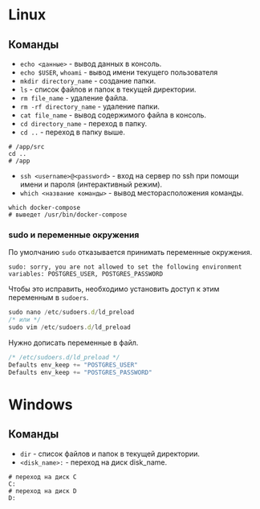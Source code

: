 # Linux

## Команды
* `echo <данные>` - вывод данных в консоль.
* `echo $USER`, `whoami` - вывод имени текущего пользователя
* `mkdir directory_name` - создание папки.
* `ls` - список файлов и папок в текущей директории.
* `rm file_name` - удаление файла.
* `rm -rf directory_name` - удаление папки.
* `cat file_name` - вывод содержимого файла в консоль.
* `cd directory_name` - переход в папку.
* `cd ..` - переход в папку выше.
```shell
# /app/src
cd ..
# /app
```
* `ssh <username>@<password>` - вход на сервер по ssh при помощи имени и пароля (интерактивный режим).
* `which <название команды>` - вывод месторасположения команды.
```shell
which docker-compose
# выведет /usr/bin/docker-compose
```

### sudo и переменные окружения

По умолчанию `sudo` отказывается принимать переменные окружения.
```
sudo: sorry, you are not allowed to set the following environment variables: POSTGRES_USER, POSTGRES_PASSWORD
```
Чтобы это исправить, необходимо установить доступ к этим переменным в `sudoers`.
```js
sudo nano /etc/sudoers.d/ld_preload
/* или */
sudo vim /etc/sudoers.d/ld_preload
```
Нужно дописать переменные в файл.
```js
/* /etc/sudoers.d/ld_preload */
Defaults env_keep += "POSTGRES_USER"
Defaults env_keep += "POSTGRES_PASSWORD"
```

# Windows

## Команды
* `dir` - список файлов и папок в текущей директории.
* `<disk_name>:` - переход на диск disk_name.
```shell
# переход на диск C
C:
# переход на диск D
D:
```
